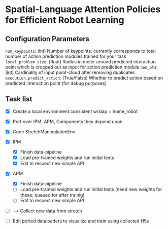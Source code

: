 # Spatial-Language Attention Policies for Efficient Robot Learning

## Configuration Parameters

`num_keypoints`: (int) Number of keypoints; currently corresponds to total number of action prediction modules trained for your task
`local_problem_size`: (float) Radius in meter around predicted interaction point which is cropped out as input for action prediction module
`num_pts`: (int) Cardinality of input point-cloud after removing duplicates
`execution.predict_action`: (True/False) Whether to predict action based on predicted interaction point (for debug purposes)

## Task list

- [x] Create a local environment consistent w/slap + home_robot
- [x] Port over IPM, APM, Components they depend upon
- [x] Code StretchManipulationEnv
- [x] IPM
  - [x] Finish data-pipeline
  - [x] Load pre-trained weights and run initial tests
  - [x] Edit to respect new simple API
- [x] APM
  - [x] Finish data-pipeline
  - [ ] Load pre-trained weights and run initial tests (need new weights for these; queued for after trainig)
  - [ ] Edit to respect new simple API
- [ ] --> Collect new data from stretch
- [ ] Edit ported dataloaders to visualize and train using collected H5s

